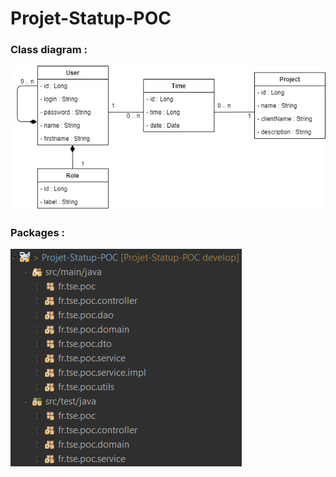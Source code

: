 # Projet-Statup-POC

### Class diagram :
![alt text](https://github.com/ValentinMoreau08/Projet-Statup-POC/blob/develop/Class%20diagram.png)

 
### Packages :
![alt text](https://github.com/ValentinMoreau08/Projet-Statup-POC/blob/main/Packages.png)
